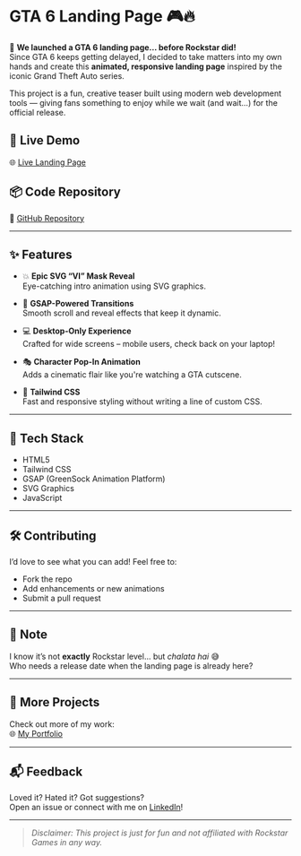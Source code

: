 # GTA 6 Landing Page 🎮🔥

🚀 **We launched a GTA 6 landing page… before Rockstar did!**  
Since GTA 6 keeps getting delayed, I decided to take matters into my own hands and create this **animated, responsive landing page** inspired by the iconic Grand Theft Auto series.

This project is a fun, creative teaser built using modern web development tools — giving fans something to enjoy while we wait (and wait…) for the official release.

## 🔗 Live Demo

🌐 [Live Landing Page](https://gta6-landing-page-theta.vercel.app/)

## 📦 Code Repository

🔗 [GitHub Repository](https://github.com/shaikhsiddique/gta6-landing-page)

---

## ✨ Features

- 💥 **Epic SVG “VI” Mask Reveal**  
  Eye-catching intro animation using SVG graphics.

- 🎯 **GSAP-Powered Transitions**  
  Smooth scroll and reveal effects that keep it dynamic.

- 💻 **Desktop-Only Experience**  
  Crafted for wide screens – mobile users, check back on your laptop!

- 🎭 **Character Pop-In Animation**  
  Adds a cinematic flair like you're watching a GTA cutscene.

- 🎨 **Tailwind CSS**  
  Fast and responsive styling without writing a line of custom CSS.

---

## 📂 Tech Stack

- HTML5
- Tailwind CSS
- GSAP (GreenSock Animation Platform)
- SVG Graphics
- JavaScript

---

## 🛠️ Contributing

I’d love to see what you can add! Feel free to:
- Fork the repo
- Add enhancements or new animations
- Submit a pull request

---

## 📣 Note

I know it’s not **exactly** Rockstar level... but _chalata hai_ 😅  
Who needs a release date when the landing page is already here?

---

## 📁 More Projects

Check out more of my work:  
🌐 [My Portfolio](https://lnkd.in/dDggpFqb)

---

## 📬 Feedback

Loved it? Hated it? Got suggestions?  
Open an issue or connect with me on [LinkedIn](https://www.linkedin.com/in/shaikhsiddique)!

---

> *Disclaimer: This project is just for fun and not affiliated with Rockstar Games in any way.*
